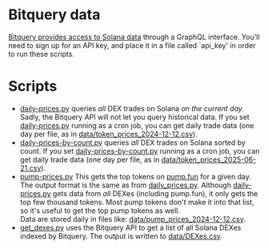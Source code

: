 # Bitquery data

[Bitquery provides access to Solana data](https://docs.bitquery.io/docs/examples/Solana/solana-dextrades/) through a GraphQL interface.
You'll need to sign up for an API key, and place it in a file called `api_key' in order to run these scripts.

# Scripts

* [daily-prices.py](daily-prices.py) queries *all* DEX trades on Solana *on the current day.*  Sadly, the Bitquery API will not let you query historical data.
	If you set [daily-prices.py](daily-prices.py) running as a cron job, you can get daily trade data (one day per file, as in [data/token_prices_2024-12-12.csv](data/token_prices_2024-12-12.csv)).
* [daily-prices-by-count.py](daily-prices-by-count.py) queries *all* DEX trades on Solana sorted by count.
	If you set [daily-prices-by-count.py](daily-prices-by-count.py) running as a cron job, you can get daily trade data (one day per file, as in [data/token_prices_2025-06-21.csv](data/token_prices_count_2025-06-21.csv)).
* [pump-prices.py](pump-prices.py) This gets the top tokens on [pump.fun](pump.fun) for a given day.  The output format is the same as from [daily_prices.py](daily-prices.py).  Although [daily-prices.py](daily-prices.py) gets data from *all* DEXes (including pump.fun), it only gets the top few thousand tokens.  Most pump tokens don't make it into that list, so it's useful to get the top pump tokens as well.   
	Data are stored daily in files like: [data/pump_prices_2024-12-12.csv](data/pump_prices_2024-12-12.csv).
* [get_dexes.py](get_dexes.py) uses the Bitquery API to get a list of all Solana DEXes indexed by Bitquery.  The output is written to [data/DEXes.csv](data/DEXes.csv).

